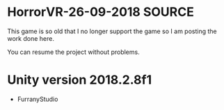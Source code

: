 # HorrorVR-26-09-2018 SOURCE

This game is so old that I no longer support the game so I am posting the work done here.

You can resume the project without problems.


# Unity version 2018.2.8f1

- FurranyStudio
